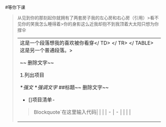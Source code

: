 #等你下课

    
> 从见到你的那刻起你就拥有了两套房子我的左心房和右心房（引用）>看不见你的笑我怎么睡得着>你的身影这么近我却抱不到我顶着大太阳只想为你撑伞<TABLE> <TR> <TD>这是一个段落想我的喜欢被你看穿</ TD> </ TR> </ TABLE>这是另一个普通段落。>    
                    

  

  ~~ 删除文字~~

1.列出项目

**强文* **强调文字* ##标题~~ 删除文字~~
- []项目清单-


> Blockquote`在这里输入代码| | | |  -  |  -  | | | |





    
        












 
 







<!--stackedit_data:
eyJoaXN0b3J5IjpbNzQ0NTM1NjMwXX0=
-->
